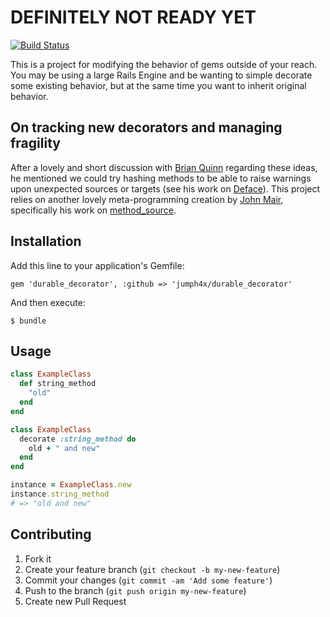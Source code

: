 # DEFINITELY NOT READY YET

[![Build Status](https://travis-ci.org/jumph4x/durable-decorator.png)](https://travis-ci.org/jumph4x/durable-decorator)

This is a project for modifying the behavior of gems outside of your reach. You may be using a large Rails Engine and be wanting to simple decorate some existing behavior, but at the same time you want to inherit original behavior. 

## On tracking new decorators and managing fragility

After a lovely and short discussion with [Brian Quinn](https://github.com/BDQ) regarding these ideas, he mentioned we could try hashing methods to be able to raise warnings upon unexpected sources or targets (see his work on [Deface](https://github.com/spree/deface)). This project relies on another lovely meta-programming creation by [John Mair](https://github.com/banister), specifically his work on [method_source](https://github.com/banister/method_source).

## Installation

Add this line to your application's Gemfile:

    gem 'durable_decorator', :github => 'jumph4x/durable_decorator'

And then execute:

    $ bundle

## Usage

```ruby
class ExampleClass
  def string_method
    "old"
  end
end

class ExampleClass
  decorate :string_method do
    old + " and new"
  end
end

instance = ExampleClass.new
instance.string_method
# => "old and new"
```

## Contributing

1. Fork it
2. Create your feature branch (`git checkout -b my-new-feature`)
3. Commit your changes (`git commit -am 'Add some feature'`)
4. Push to the branch (`git push origin my-new-feature`)
5. Create new Pull Request
